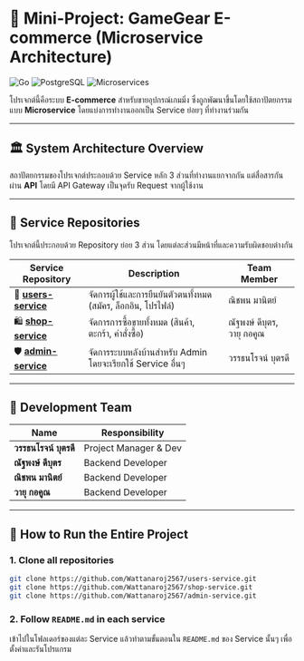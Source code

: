 # 🚀 Mini-Project: GameGear E-commerce (Microservice Architecture)

![Go](https://img.shields.io/badge/Go-1.24.6-00ADD8?style=for-the-badge\&logo=go)
![PostgreSQL](https://img.shields.io/badge/PostgreSQL-4169E1?style=for-the-badge\&logo=postgresql)
![Microservices](https://img.shields.io/badge/Architecture-Microservices-2ea44f?style=for-the-badge)

โปรเจกต์นี้คือระบบ **E-commerce** สำหรับขายอุปกรณ์เกมมิ่ง ซึ่งถูกพัฒนาขึ้นโดยใช้สถาปัตยกรรมแบบ **Microservice** โดยแบ่งการทำงานออกเป็น Service ย่อยๆ ที่ทำงานร่วมกัน

---

## 🏛️ System Architecture Overview

สถาปัตยกรรมของโปรเจกต์ประกอบด้วย Service หลัก 3 ส่วนที่ทำงานแยกจากกัน แต่สื่อสารกันผ่าน **API** โดยมี API Gateway เป็นจุดรับ Request จากผู้ใช้งาน

---

## 📂 Service Repositories

โปรเจกต์นี้ประกอบด้วย Repository ย่อย 3 ส่วน โดยแต่ละส่วนมีหน้าที่และความรับผิดชอบต่างกัน

| Service Repository                       | Description                                                    | Team Member         |
| ---------------------------------------- | -------------------------------------------------------------- | ------------------- |
| 👤 **[users-service](https://github.com/Wattanaroj2567/users-service.git)**  | จัดการผู้ใช้และการยืนยันตัวตนทั้งหมด (สมัคร, ล็อกอิน, โปรไฟล์) | ณิชพน มานิตย์       |
| 🛍️ **[shop-service](https://github.com/Wattanaroj2567/shop-service.git)**   | จัดการการซื้อขายทั้งหมด (สินค้า, ตะกร้า, คำสั่งซื้อ)           | ณัฐพงษ์ ดีบุตร, วายุ กอคูณ   |
| 🛡️ **[admin-service](https://github.com/Wattanaroj2567/admin-service.git)** | จัดการระบบหลังบ้านสำหรับ Admin โดยจะเรียกใช้ Service อื่นๆ     | วรรธนโรจน์ บุตรดี         |

---

## 🤝 Development Team

| Name                  | Responsibility        |
| --------------------- | --------------------- |
| **วรรธนโรจน์ บุตรดี** | Project Manager & Dev |
| **ณัฐพงษ์ ดีบุตร**    | Backend Developer     |
| **ณิชพน มานิตย์**     | Backend Developer     |
| **วายุ กอคูณ**        | Backend Developer     |

---

## 🚀 How to Run the Entire Project

### 1. Clone all repositories

```bash
git clone https://github.com/Wattanaroj2567/users-service.git
git clone https://github.com/Wattanaroj2567/shop-service.git
git clone https://github.com/Wattanaroj2567/admin-service.git
```

### 2. Follow `README.md` in each service

เข้าไปในโฟลเดอร์ของแต่ละ Service แล้วทำตามขั้นตอนใน `README.md` ของ Service นั้นๆ เพื่อตั้งค่าและรันโปรแกรม
